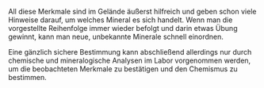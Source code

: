 All diese Merkmale sind im Gelände äußerst hilfreich und geben schon viele Hinweise darauf, um welches Mineral es sich handelt. Wenn man die vorgestellte Reihenfolge immer wieder befolgt und darin etwas Übung gewinnt, kann man neue, unbekannte Minerale schnell einordnen.

Eine gänzlich sichere Bestimmung kann abschließend allerdings nur durch chemische und mineralogische Analysen im Labor vorgenommen werden, um die beobachteten Merkmale zu bestätigen und den Chemismus zu bestimmen. 
